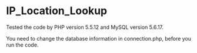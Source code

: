# IP_Location_Lookup

Tested the code by PHP version 5.5.12 and MySQL version 5.6.17. 

You need to change the database information in connection.php, before you run the code.
